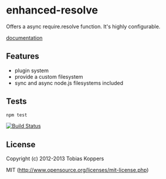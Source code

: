 # enhanced-resolve

Offers a async require.resolve function. It's highly configurable.

[documentation](https://github.com/webpack/public/wiki)


## Features

* plugin system
* provide a custom filesystem
* sync and async node.js filesystems included


## Tests

``` javascript
npm test
```

[![Build Status](https://secure.travis-ci.org/webpack/enhanced-resolve.png?branch=master)](http://travis-ci.org/webpack/enhanced-resolve)


## License

Copyright (c) 2012-2013 Tobias Koppers

MIT (http://www.opensource.org/licenses/mit-license.php)
